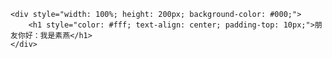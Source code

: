     <div style="width: 100%; height: 200px; background-color: #000;">
        <h1 style="color: #fff; text-align: center; padding-top: 10px;">朋友你好：我是素燕</h1>
    </div>

